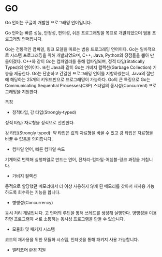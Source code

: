 # GO


Go 언어는 구글이 개발한 프로그래밍 언어입니다.

Go 언어는 빠른 성능, 안정성, 편의성, 쉬운 프로그래밍을 목표로 개발되었으며 범용 프로그래밍 언어입니다.

Go는 전통적인 컴파일, 링크 모델을 따르는 범용 프로그래밍 언어이다. Go는 일차적으로 시스템 프로그래밍을 위해 개발되었으며, C++, Java, Python의 장점들을 뽑아 만들어졌다. C++와 같이 Go는 컴파일러를 통해 컴파일되며, 정적 타입(Statically Typed)의 언어이다. 또한 Java와 같이 Go는 가비지 컬렉션(Garbage Collection) 기능을 제공한다. Go는 단순하고 간결한 프로그래밍 언어를 지향하였는데, Java의 절반에 해당하는 25개의 키워드만으로 프로그래밍이 가능하다. Go의 큰 특징으로 Go는 Communicating Sequential Processes(CSP) 스타일의 동시성(Concurrent) 프로그래밍을 지원한다.


특징
* 정적타입, 강 타입(Strongly-typed)

정적 타입: 자료형을 정적으로 선언한다.

강 타입(Strongly typed): 약 타입은 값의 자료형을 바꿀 수 있고 강 타입은 자료형을 바꿀 수 없음을 의미합니다.

* 컴파일 언어, 빠른 컴파일 속도

기계어로 번역해 실행파일로 만드는 언어, 전처리-컴파일-어셈블-링크 과정을 거칩니다.

* 가비지 컬렉션

동적으로 할당했던 메모리에서 더 이상 사용하지 않게 된 메모리를 찾아서 재사용 가능하도록 회수하는 기능을 합니다.

* 병행성(Concurrency)

동시 처리 개념입니다. 고 언어의 루틴을 통해 쓰레드를 생성해 실행한다. 병행성을 이용하면 프로그램이 서로 소통하는 동시성 프로그램을 만들 수 있습니다.


* 모듈화 및 패키지 시스템

코드의 재사용을 위한 모듈화 시스템, 인터넷을 통해 패키지 사용 가능합니다.

* 멀티코어 환경 지원
